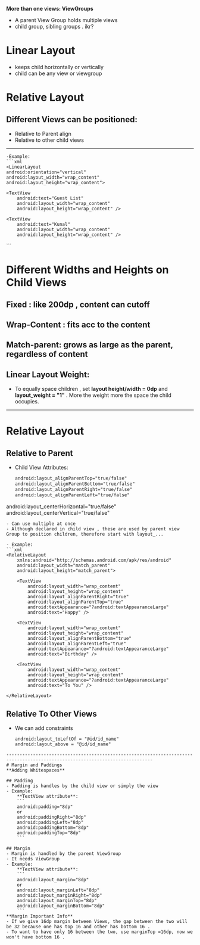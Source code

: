**More than one views: ViewGroups**

- A parent View Group holds multiple views
- child group, sibling groups . ikr?

# Linear Layout

- keeps child horizontally or vertically
- child can be any view or viewgroup

# Relative Layout

## Different Views can be positioned:

- Relative to Parent align
- Relative to other child views

-----------------------------------------------------------------------------------------------------------------------------

    -Example:
    ```xml
    <LinearLayout 
    android:orientation="vertical"
    android:layout_width="wrap_content"
    android:layout_height="wrap_content">
    
    <TextView
        android:text="Guest List"
        android:layout_width="wrap_content"
        android:layout_height="wrap_content" />
    
    <TextView
        android:text="Kunal"
        android:layout_width="wrap_content"
        android:layout_height="wrap_content" />

</LinearLayout>
        ```

# Different Widths and Heights on Child Views

## Fixed : like 200dp , content can cutoff

## Wrap-Content : fits acc to the content

## Match-parent: grows as large as the parent, regardless of content

## Linear Layout Weight:

- To equally space children , set **layout height/width = 0dp** and 
  **layout_weight = "1"** . More the weight more the space the child occupies.

----------------------------------------------------------------------------------------------------------------------------

# Relative Layout

## Relative to Parent

- Child View Attributes:
  
  ```xml
  android:layout_alignParentTop="true/false"
  android:layout_alignParentBottom="true/false"
  android:layout_alignParentRight="true/false"
  android:layout_alignParentLeft="true/false"
  ```

android:layout_centerHorizontal="true/false"
android:layout_centerVertical="true/false"

```
- Can use multiple at once
- Although declared in child view , these are used by parent view Group to position children, therefore start with layout_...

- Example:
```xml
<RelativeLayout
    xmlns:android="http://schemas.android.com/apk/res/android"
    android:layout_width="match_parent"
    android:layout_height="match_parent">

    <TextView
        android:layout_width="wrap_content"
        android:layout_height="wrap_content"
        android:layout_alignParentRight="true"
        android:layout_alignParentTop="true"
        android:textAppearance="?android:textAppearanceLarge"
        android:text="Happy" />

    <TextView
        android:layout_width="wrap_content"
        android:layout_height="wrap_content"
        android:layout_alignParentBottom="true"
        android:layout_alignParentLeft="true"
        android:textAppearance="?android:textAppearanceLarge"
        android:text="Birthday" />

    <TextView
        android:layout_width="wrap_content"
        android:layout_height="wrap_content"
        android:textAppearance="?android:textAppearanceLarge"
        android:text="To You" />

</RelativeLayout>
```

## Relative To Other Views

- We can add constraints 
  
  ```
  android:layout_toLeftOf = "@id/id_name"
  android:layout_above = "@id/id_name"
  ```

```
-----------------------------------------------------------------------------------------------------------------------------
# Margin and Paddings
**Adding Whitespaces**

## Padding
- Padding is handles by the child view or simply the view
- Example:
    **TextView attribute**:
    ```
    android:padding="8dp"
    or
    android:paddingRight="8dp"
    android:paddingLeft="8dp"
    android:paddingBottom="8dp"
    android:paddingTop="8dp"
    ```

## Margin
- Margin is handled by the parent ViewGroup
- It needs ViewGroup
- Example:
    **TextView attribute**:
    ```
    android:layout_margin="8dp"
    or
    android:layout_marginLeft="8dp"
    android:layout_marginRight="8dp"
    android:layout_marginTop="8dp"
    android:layout_marginBottom="8dp"
    ```
**Margin Important Info**
- If we give 16dp margin between Views, the gap between the two will be 32 because one has top 16 and other has bottom 16 .
- To want to have only 16 between the two, use marginTop =16dp, now we won't have bottom 16 .    
```
